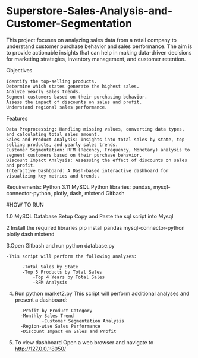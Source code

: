 # Superstore-Sales-Analysis-and-Customer-Segmentation
This project focuses on analyzing sales data from a retail company to understand customer purchase behavior and sales performance. The aim is to provide actionable insights that can help in making data-driven decisions for marketing strategies, inventory management, and customer retention.

Objectives

    Identify the top-selling products.
    Determine which states generate the highest sales.
    Analyze yearly sales trends.
    Segment customers based on their purchasing behavior.
    Assess the impact of discounts on sales and profit.
    Understand regional sales performance.

Features

    Data Preprocessing: Handling missing values, converting data types, and calculating total sales amount.
    Sales and Product Analysis: Insights into total sales by state, top-selling products, and yearly sales trends.
    Customer Segmentation: RFM (Recency, Frequency, Monetary) analysis to segment customers based on their purchase behavior.
    Discount Impact Analysis: Assessing the effect of discounts on sales and profit.
    Interactive Dashboard: A Dash-based interactive dashboard for visualizing key metrics and trends.

Requirements:
    Python 3.11
    MySQL
    Python libraries: pandas, mysql-connector-python, plotly, dash, mlxtend
    Gitbash

#HOW TO RUN


1.0 MySQL Database Setup
    	Copy and Paste the sql script into Mysql

2 Install the required libraries 
	pip install pandas mysql-connector-python plotly dash mlxtend

3.Open Gitbash and run python database.py

	-This script will perform the following analyses:

   	 	  -Total Sales by State
   		  -Top 5 Products by Total Sales
    		  -Top 4 Years by Total Sales
    		  -RFM Analysis

4. Run python market2.py
	This script will perform additional analyses and present a dashboard:

   		 -Profit by Product Category
   		 -Monthly Sales Trend
                 -Customer Segmentation Analysis
   		 -Region-wise Sales Performance
   		 -Discount Impact on Sales and Profit

5. To view dashboard
	Open a web browser and navigate to http://127.0.0.1:8050/

